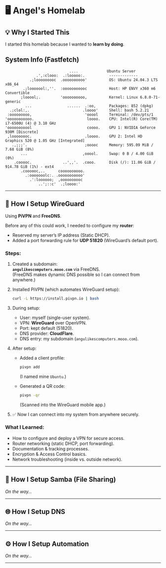 # 🖥️ Angel's Homelab

## 💡 Why I Started This
I started this homelab because I wanted to **learn by doing**. 

## System Info (Fastfetch)

```ansi
                             ....             Ubuntu Server
              .',:clooo:  .:looooo:.           -------------
           .;looooooooc  .oooooooooo'          OS: Ubuntu 24.04.3 LTS x86_64
        .;looooool:,''.  :ooooooooooc          Host: HP ENVY x360 m6 Convertible
       ;looool;.         'oooooooooo,          Kernel: Linux 6.8.0-71-generic
         ...                ......  .:oo,      Packages: 852 (dpkg)
  .;clol:,.                        .loooo'     Shell: bash 5.2.21
 :ooooooooo,                        'ooool     Terminal: /dev/pts/1
'ooooooooooo.                        loooo.    CPU: Intel(R) Core(TM) i7-6500U (4) @ 3.10 GHz
'ooooooooool                         coooo.    GPU 1: NVIDIA GeForce 930M [Discrete]
 ,loooooooc.                        .loooo.    GPU 2: Intel HD Graphics 520 @ 1.05 GHz [Integrated]
   .,;;;'.                          ;ooooc     Memory: 595.09 MiB / 7.68 GiB (8%)
       ...                         ,ooool.     Swap: 0 B / 4.00 GiB (0%)
    .cooooc.              ..',,'.  .cooo.      Disk (/): 11.06 GiB / 914.78 GiB (1%) - ext4
       .coooooc,..      coooooooooo.           
         .:ooooooolc:. .ooooooooooo'
           .':loooooo;  ,oooooooooc
               ..';::c'  .;loooo:'
```
---

## 🔐 How I Setup WireGuard

Using **PiVPN** and **FreeDNS**.

Before any of this could work, I needed to configure my **router**:
- Reserved my server’s IP address (Static DHCP).
- Added a port forwarding rule for **UDP 51820** (WireGuard’s default port).

### Steps:
1. Created a subdomain:  
   **`angulikescomputers.mooo.com`** via FreeDNS.  
   (FreeDNS makes dynamic DNS possible so I can connect from anywhere.)

2. Installed PiVPN (which automates WireGuard setup):  
   ```bash
   curl -L https://install.pivpn.io | bash
   ```

3. During setup:  
   - User: myself (single-user system).  
   - VPN: **WireGuard** over OpenVPN.  
   - Port: kept default (51820).  
   - DNS provider: **CloudFlare**.  
   - DNS entry: my subdomain (`angulikescomputers.mooo.com`).  

4. After setup:  
   - Added a client profile:  
     ```bash
     pivpn add
     ```  
     (I named mine `Ubuntu`.)

   - Generated a QR code:  
     ```bash
     pivpn -qr
     ```  
     (Scanned into the WireGuard mobile app.)

5. ✅ Now I can connect into my system from anywhere securely.

### What I Learned:
- How to configure and deploy a VPN for secure access.  
- Router networking (static DHCP, port forwarding).  
- Documentation & tracking processes.  
- Encryption & Access Control basics.  
- Network troubleshooting (inside vs. outside network).  

---

## 📂 How I Setup Samba (File Sharing)  
_On the way…_

---

## 🌐 How I Setup DNS  
_On the way…_

---

## ⚙️ How I Setup Automation  
_On the way…_

---
